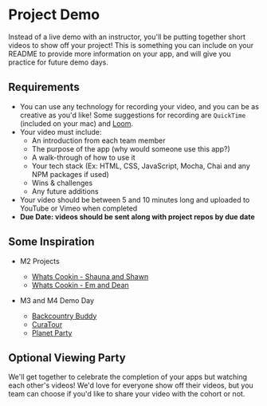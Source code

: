 # Project Demo

Instead of a live demo with an instructor, you'll be putting together short videos to show off your project! This is something you can include on your README to provide more information on your app, and will give you practice for future demo days. 

## Requirements

- You can use any technology for recording your video, and you can be as creative as you'd like! Some suggestions for recording are `QuickTime` (included on your mac) and [Loom](https://www.loom.com/). 
- Your video must include: 
  - An introduction from each team member
  - The purpose of the app (why would someone use this app?)
  - A walk-through of how to use it
  - Your tech stack (Ex: HTML, CSS, JavaScript, Mocha, Chai and any NPM packages if used)
  - Wins & challenges 
  - Any future additions 
- Your video should be between 5 and 10 minutes long and uploaded to YouTube or Vimeo when completed 
- **Due Date: videos should be sent along with project repos by due date**

## Some Inspiration
- M2 Projects
  - [Whats Cookin - Shauna and Shawn](https://www.youtube.com/watch?v=hDxN3t05VSM)
  - [Whats Cookin - Em and Dean](https://www.youtube.com/watch?v=uj78bhn0ra8)

- M3 and M4 Demo Day
  - [Backcountry Buddy](https://www.youtube.com/watch?v=zkG1MGQRh40)
  - [CuraTour](https://www.youtube.com/watch?v=OWIwZ5m_O1g)
  - [Planet Party](https://www.youtube.com/watch?v=XHJVaMba-GA)

## Optional Viewing Party
We'll get together to celebrate the completion of your apps but watching each other's videos! We'd love for everyone show off their videos, but you team can choose if you'd like to share your video with the cohort or not. 

